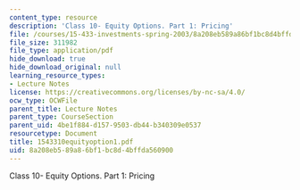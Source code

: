 ```yaml
---
content_type: resource
description: 'Class 10- Equity Options. Part 1: Pricing'
file: /courses/15-433-investments-spring-2003/8a208eb589a86bf1bc8d4bffda560900_1543310equityoption1.pdf
file_size: 311982
file_type: application/pdf
hide_download: true
hide_download_original: null
learning_resource_types:
- Lecture Notes
license: https://creativecommons.org/licenses/by-nc-sa/4.0/
ocw_type: OCWFile
parent_title: Lecture Notes
parent_type: CourseSection
parent_uid: 4be1f884-d157-9503-db44-b340309e0537
resourcetype: Document
title: 1543310equityoption1.pdf
uid: 8a208eb5-89a8-6bf1-bc8d-4bffda560900
---
```

Class 10- Equity Options. Part 1: Pricing